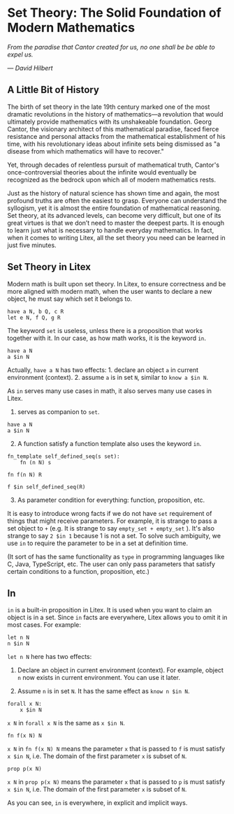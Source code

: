 # Set Theory: The Solid Foundation of Modern Mathematics

_From the paradise that Cantor created for us, no one shall be be able to expel us._

_— David Hilbert_

## A Little Bit of History

The birth of set theory in the late 19th century marked one of the most dramatic revolutions in the history of mathematics—a revolution that would ultimately provide mathematics with its unshakeable foundation. Georg Cantor, the visionary architect of this mathematical paradise, faced fierce resistance and personal attacks from the mathematical establishment of his time, with his revolutionary ideas about infinite sets being dismissed as "a disease from which mathematics will have to recover."

Yet, through decades of relentless pursuit of mathematical truth, Cantor's once-controversial theories about the infinite would eventually be recognized as the bedrock upon which all of modern mathematics rests.

Just as the history of natural science has shown time and again, the most profound truths are often the easiest to grasp. Everyone can understand the syllogism, yet it is almost the entire foundation of mathematical reasoning. Set theory, at its advanced levels, can become very difficult, but one of its great virtues is that we don’t need to master the deepest parts. It is enough to learn just what is necessary to handle everyday mathematics. In fact, when it comes to writing Litex, all the set theory you need can be learned in just five minutes.

## Set Theory in Litex

Modern math is built upon set theory. In Litex, to ensure correctness and be more aligned with modern math, when the user wants to declare a new object, he must say which set it belongs to.

```litex
have a N, b Q, c R
let e N, f Q, g R
```

The keyword `set` is useless, unless there is a proposition that works together with it. In our case, as how math works, it is the keyword `in`.

```litex
have a N
a $in N
```

Actually, `have a N` has two effects: 1. declare an object `a` in current environment (context). 2. assume `a` is in set `N`, similar to `know a $in N`.

As `in` serves many use cases in math, it also serves many use cases in Litex.

1. serves as companion to `set`.

```litex
have a N
a $in N
```

2. A function satisfy a function template also uses the keyword `in`.

```litex
fn_template self_defined_seq(s set):
    fn (n N) s

fn f(n N) R

f $in self_defined_seq(R)
```

3. As parameter condition for everything: function, proposition, etc.

It is easy to introduce wrong facts if we do not have `set` requirement of things that might receive parameters. For example, it is strange to pass a set object to `+` (e.g. It is strange to say `empty_set + empty_set` ). It's also strange to say `2 $in 1` because 1 is not a set. To solve such ambiguity, we use `in` to require the parameter to be in a set at definition time.

(It sort of has the same functionality as `type` in programming languages like C, Java, TypeScript, etc. The user can only pass parameters that satisfy certain conditions to a function, proposition, etc.)

## In

`in` is a built-in proposition in Litex. It is used when you want to claim an object is in a set. Since `in` facts are everywhere, Litex allows you to omit it in most cases. For example:

```litex
let n N
n $in N
```

`let n N` here has two effects:

1. Declare an object in current environment (context). For example, object `n` now exists in current environment. You can use it later.

2. Assume `n` is in set `N`. It has the same effect as `know n $in N`.

```litex
forall x N:
    x $in N
```

`x N` in `forall x N` is the same as `x $in N`.

```litex
fn f(x N) N
```

`x N` in `fn f(x N) N` means the parameter `x` that is passed to `f` is must satisfy `x $in N`, i.e. The domain of the first parameter `x` is subset of `N`.

```litex
prop p(x N)
```

`x N` in `prop p(x N)` means the parameter `x` that is passed to `p` is must satisfy `x $in N`, i.e. The domain of the first parameter `x` is subset of `N`.

As you can see, `in` is everywhere, in explicit and implicit ways.